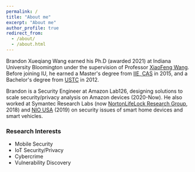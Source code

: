 ```yaml
---
permalink: /
title: "About me"
excerpt: "About me"
author_profile: true
redirect_from: 
  - /about/
  - /about.html
---
```


<p>Brandon Xueqiang Wang earned his Ph.D (awarded 2021) at Indiana University Bloomington under the supervision of Professor <a href="https://www.informatics.indiana.edu/xw7/" target="_blank" rel="noopener">XiaoFeng Wang</a>. Before joining IU, he earned a Master's degree from <a href="http://www.iie.cas.cn" target="_blank" rel="noopener">IIE, CAS</a> in 2015, and a Bachelor's degree from <a href="https://en.ustc.edu.cn" target="_blank" rel="noopener">USTC</a> in 2012.</p>

<p>Brandon is a Security Engineer at Amazon Lab126, designing solutions to scale security/privacy analysis on Amazon devices (2020-Now). He also worked at Symantec Research Labs (now <a href="https://www.nortonlifelock.com/us/en/research-labs/" target="_blank" rel="noopener">NortonLifeLock Research Group</a>, 2018) and <a href="https://www.nio.com" target="_blank" rel="noopener">NIO USA</a> (2019) on security issues of smart home devices and smart vehicles.</p>

<h3>Research Interests</h3>
<ul>
  <li>Mobile Security</li>
  <li>IoT Security/Privacy</li>
  <li>Cybercrime</li>
  <li>Vulnerability Discovery</li>
</ul>
